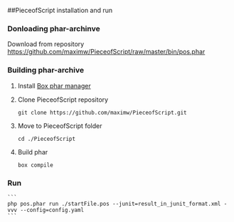 ##PieceofScript installation and run

### Donloading phar-archinve

Download from repository <a href=https://github.com/maximw/PieceofScript/raw/master/bin/pos.phar>https://github.com/maximw/PieceofScript/raw/master/bin/pos.phar</a>

### Building phar-archive

1. Install <a href="https://github.com/humbug/box/blob/master/doc/installation.md#installation">Box phar manager</a>

2. Clone PieceofScript repository
    ```
    git clone https://github.com/maximw/PieceofScript.git
    ```

3. Move to  PieceofScript folder
    ```
    cd ./PieceofScript
    ```

4. Build phar
    ```
    box compile
    ```

### Run

    ```
    php pos.phar run ./startFile.pos --junit=result_in_junit_format.xml -vvv --config=config.yaml
    ```
    
